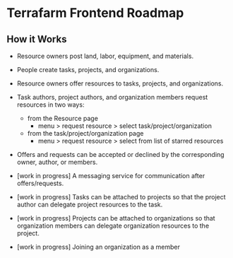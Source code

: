 # Terrafarm Frontend Roadmap

## How it Works

- Resource owners post land, labor, equipment, and materials.
- People create tasks, projects, and organizations.
- Resource owners offer resources to tasks, projects, and organizations.
- Task authors, project authors, and organization members request resources in two ways:
    - from the Resource page
        - menu > request resource > select task/project/organization
    - from the task/project/organization page
        - menu > request resource > select from list of starred resources
- Offers and requests can be accepted or declined by the corresponding owner, author, or members.

- [work in progress] A messaging service for communication after offers/requests.
- [work in progress] Tasks can be attached to projects so that the project author can delegate project resources to the task.
- [work in progress] Projects can be attached to organizations so that organization members can delegate organization resources to the project.
- [work in progress] Joining an organization as a member
